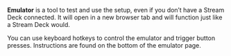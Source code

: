 **Emulator** is a tool to test and use the setup, even if you don’t have a Stream Deck connected. It will open in a new browser tab and will function just like a Stream Deck would.

You can use keyboard hotkeys to control the emulator and trigger button presses. Instructions are found on the bottom of the emulator page.
